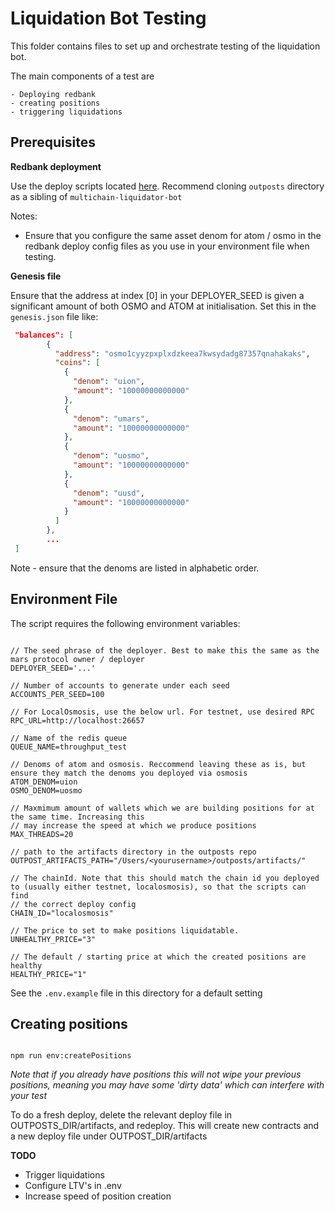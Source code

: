 # Liquidation Bot Testing

This folder contains files to set up and orchestrate testing of the liquidation bot.

The main components of a test are 

    - Deploying redbank
    - creating positions
    - triggering liquidations


## Prerequisites

**Redbank deployment** 
  
Use the deploy scripts located [here](https://github.com/mars-protocol/outposts/tree/master/scripts/deploy). 
Recommend cloning `outposts` directory as a sibling of `multichain-liquidator-bot`

Notes:

- Ensure that you configure the same asset denom for atom / osmo in the redbank deploy config files as you use in your environment file when testing.

**Genesis file**

Ensure that the address at index [0] in your DEPLOYER_SEED is given a significant amount of both OSMO and ATOM at 
initialisation. Set this in the `genesis.json` file like:

```json
 "balances": [
        {
          "address": "osmo1cyyzpxplxdzkeea7kwsydadg87357qnahakaks",
          "coins": [
            {
              "denom": "uion",
              "amount": "10000000000000"
            },
            {
              "denom": "umars",
              "amount": "10000000000000"
            },
            {
              "denom": "uosmo",
              "amount": "10000000000000"
            },
            {
              "denom": "uusd",
              "amount": "10000000000000"
            }
          ]
        },
        ...
 ]
 ```

 Note - ensure that the denoms are listed in alphabetic order.

## Environment File

The script requires the following environment variables:

```node

// The seed phrase of the deployer. Best to make this the same as the mars protocol owner / deployer
DEPLOYER_SEED='...'

// Number of accounts to generate under each seed
ACCOUNTS_PER_SEED=100

// For LocalOsmosis, use the below url. For testnet, use desired RPC
RPC_URL=http://localhost:26657

// Name of the redis queue
QUEUE_NAME=throughput_test

// Denoms of atom and osmosis. Reccommend leaving these as is, but ensure they match the denoms you deployed via osmosis
ATOM_DENOM=uion
OSMO_DENOM=uosmo

// Maxmimum amount of wallets which we are building positions for at the same time. Increasing this
// may increase the speed at which we produce positions
MAX_THREADS=20

// path to the artifacts directory in the outposts repo
OUTPOST_ARTIFACTS_PATH="/Users/<yourusername>/outposts/artifacts/"

// The chainId. Note that this should match the chain id you deployed to (usually either testnet, localosmosis), so that the scripts can find 
// the correct deploy config
CHAIN_ID="localosmosis"

// The price to set to make positions liquidatable. 
UNHEALTHY_PRICE="3"

// The default / starting price at which the created positions are healthy
HEALTHY_PRICE="1"
```

See the `.env.example` file in this directory for a default setting



## Creating positions

```node

npm run env:createPositions

```

*Note that if you already have positions this will not wipe your previous positions, meaning you may have some 'dirty data' which can interfere with your test*

To do a fresh deploy, delete the relevant deploy file in OUTPOSTS_DIR/artifacts, and redeploy. This will create new contracts and a new deploy file under OUTPOST_DIR/artifacts




**TODO** 

- Trigger liquidations
- Configure LTV's in .env
- Increase speed of position creation






